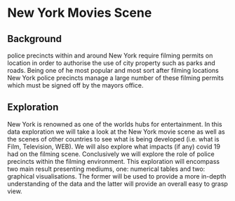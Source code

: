 # New York Movies Scene
 
## Background
police precincts within and around New York require filming permits on location in order to authorise the use of city property such as parks and roads. Being one of he most popular and most sort after filming locations New York police precincts manage a large number of these filming permits which must be signed off by the mayors office.

## Exploration
New York is renowned as one of the worlds hubs for entertainment. In this data exploration we will take a look at the New York movie scene as well as the scenes of other countries to see what is being developed (i.e. what is Film, Television, WEB). We will also explore what impacts (if any) covid 19 had on the filming scene. Conclusively we will explore the role of police precincts within the filming environment. This exploration will encompass two main result presenting mediums, one: numerical tables and two: graphical visualisations. The former will be used to provide a more in-depth understanding of the data and the latter will provide an overall easy to grasp view.

